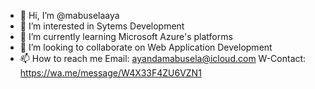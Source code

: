 - 👋 Hi, I’m @mabuselaaya
- 👀 I’m interested in Sytems Development
- 🌱 I’m currently learning Microsoft Azure's platforms 
- 💞️ I’m looking to collaborate on Web Application Development
- 📫 How to reach me Email: ayandamabusela@icloud.com W-Contact: https://wa.me/message/W4X33F4ZU6VZN1

<!---
mabuselaaya/mabuselaaya is a ✨ special ✨ repository because its `README.md` (this file) appears on your GitHub profile.
You can click the Preview link to take a look at your changes.
--->
